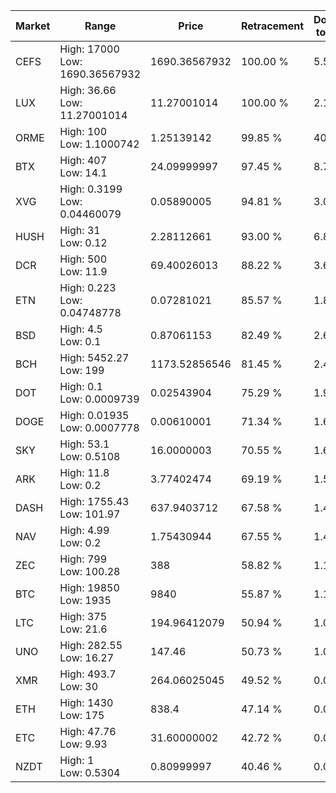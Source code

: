 | Market | Range | Price| Retracement | Doubles to 50% |
| --- | --- | --- | --- | --- |
| CEFS | High: 17000<br />Low: 1690.36567932 | 1690.36567932 | 100.00 % | 5.53 |
| LUX | High: 36.66<br />Low: 11.27001014 | 11.27001014 | 100.00 % | 2.13 |
| ORME | High: 100<br />Low: 1.1000742 | 1.25139142 | 99.85 % | 40.40 |
| BTX | High: 407<br />Low: 14.1 | 24.09999997 | 97.45 % | 8.74 |
| XVG | High: 0.3199<br />Low: 0.04460079 | 0.05890005 | 94.81 % | 3.09 |
| HUSH | High: 31<br />Low: 0.12 | 2.28112661 | 93.00 % | 6.82 |
| DCR | High: 500<br />Low: 11.9 | 69.40026013 | 88.22 % | 3.69 |
| ETN | High: 0.223<br />Low: 0.04748778 | 0.07281021 | 85.57 % | 1.86 |
| BSD | High: 4.5<br />Low: 0.1 | 0.87061153 | 82.49 % | 2.64 |
| BCH | High: 5452.27<br />Low: 199 | 1173.52856546 | 81.45 % | 2.41 |
| DOT | High: 0.1<br />Low: 0.0009739 | 0.02543904 | 75.29 % | 1.98 |
| DOGE | High: 0.01935<br />Low: 0.0007778 | 0.00610001 | 71.34 % | 1.65 |
| SKY | High: 53.1<br />Low: 0.5108 | 16.0000003 | 70.55 % | 1.68 |
| ARK | High: 11.8<br />Low: 0.2 | 3.77402474 | 69.19 % | 1.59 |
| DASH | High: 1755.43<br />Low: 101.97 | 637.9403712 | 67.58 % | 1.46 |
| NAV | High: 4.99<br />Low: 0.2 | 1.75430944 | 67.55 % | 1.48 |
| ZEC | High: 799<br />Low: 100.28 | 388 | 58.82 % | 1.16 |
| BTC | High: 19850<br />Low: 1935 | 9840 | 55.87 % | 1.11 |
| LTC | High: 375<br />Low: 21.6 | 194.96412079 | 50.94 % | 1.02 |
| UNO | High: 282.55<br />Low: 16.27 | 147.46 | 50.73 % | 1.01 |
| XMR | High: 493.7<br />Low: 30 | 264.06025045 | 49.52 % | 0.00 |
| ETH | High: 1430<br />Low: 175 | 838.4 | 47.14 % | 0.00 |
| ETC | High: 47.76<br />Low: 9.93 | 31.60000002 | 42.72 % | 0.00 |
| NZDT | High: 1<br />Low: 0.5304 | 0.80999997 | 40.46 % | 0.00 |
